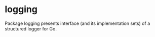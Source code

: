 # logging
Package logging presents interface (and its implementation sets) of a structured logger for Go.
